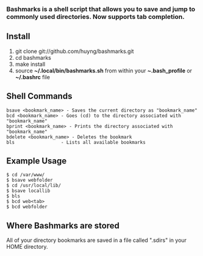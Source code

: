 ### Bashmarks is a shell script that allows you to save and jump to commonly used directories. Now supports tab completion.

## Install

1. git clone git://github.com/huyng/bashmarks.git
2. cd bashmarks
3. make install
4. source **~/.local/bin/bashmarks.sh** from within your **~.bash\_profile** or **~/.bashrc** file

## Shell Commands

    bsave <bookmark_name> - Saves the current directory as "bookmark_name"
    bcd <bookmark_name> - Goes (cd) to the directory associated with "bookmark_name"
    bprint <bookmark_name> - Prints the directory associated with "bookmark_name"
    bdelete <bookmark_name> - Deletes the bookmark
    bls                 - Lists all available bookmarks
    
## Example Usage

    $ cd /var/www/
    $ bsave webfolder
    $ cd /usr/local/lib/
    $ bsave locallib
    $ bls
    $ bcd web<tab>
    $ bcd webfolder

## Where Bashmarks are stored
    
All of your directory bookmarks are saved in a file called ".sdirs" in your HOME directory.
